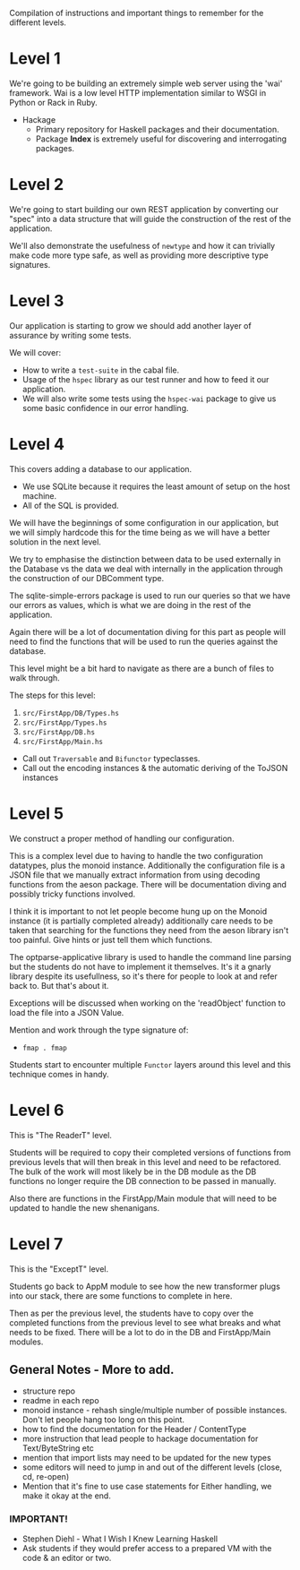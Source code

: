 Compilation of instructions and important things to remember for the different
levels.

# Level 1

We're going to be building an extremely simple web server using the 'wai'
framework. Wai is a low level HTTP implementation similar to WSGI in Python or
Rack in Ruby.

- Hackage
  - Primary repository for Haskell packages and their documentation.
  - Package **Index** is extremely useful for discovering and interrogating
    packages.

# Level 2

We're going to start building our own REST application by converting our "spec"
into a data structure that will guide the construction of the rest of the
application.

We'll also demonstrate the usefulness of ``newtype`` and how it can trivially
make code more type safe, as well as providing more descriptive type signatures.

# Level 3

Our application is starting to grow we should add another layer of assurance by
writing some tests.

We will cover:
- How to write a ``test-suite`` in the cabal file.
- Usage of the ``hspec`` library as our test runner and how to feed it our
  application.
- We will also write some tests using the ``hspec-wai`` package to give us some
  basic confidence in our error handling.

# Level 4

This covers adding a database to our application.
- We use SQLite because it requires the least amount of setup on the host machine.
- All of the SQL is provided.

We will have the beginnings of some configuration in our application, but we
will simply hardcode this for the time being as we will have a better solution
in the next level.

We try to emphasise the distinction between data to be used externally in the
Database vs the data we deal with internally in the application through the
construction of our DBComment type.

The sqlite-simple-errors package is used to run our queries so that we have our
errors as values, which is what we are doing in the rest of the application.

Again there will be a lot of documentation diving for this part as people will
need to find the functions that will be used to run the queries against the
database.

This level might be a bit hard to navigate as there are a bunch of files to walk
through.

The steps for this level:
1) ``src/FirstApp/DB/Types.hs``
2) ``src/FirstApp/Types.hs``
3) ``src/FirstApp/DB.hs``
4) ``src/FirstApp/Main.hs``

- Call out `Traversable` and `Bifunctor` typeclasses.
- Call out the encoding instances & the automatic deriving of the ToJSON instances

# Level 5

We construct a proper method of handling our configuration.

This is a complex level due to having to handle the two configuration datatypes,
plus the monoid instance. Additionally the configuration file is a JSON file
that we manually extract information from using decoding functions from the
aeson package. There will be documentation diving and possibly tricky functions
involved.

I think it is important to not let people become hung up on the Monoid instance
(it is partially completed already) additionally care needs to be taken that
searching for the functions they need from the aeson library isn't too painful.
Give hints or just tell them which functions.

The optparse-applicative library is used to handle the command line parsing but
the students do not have to implement it themselves. It's it a gnarly library
despite its usefullness, so it's there for people to look at and refer back to.
But that's about it.

Exceptions will be discussed when working on the 'readObject' function to load
the file into a JSON Value.

Mention and work through the type signature of:

- ``fmap . fmap``

Students start to encounter multiple ``Functor`` layers around this level and
this technique comes in handy.

# Level 6

This is "The ReaderT" level.

Students will be required to copy their completed versions of functions from
previous levels that will then break in this level and need to be refactored.
The bulk of the work will most likely be in the DB module as the DB functions no
longer require the DB connection to be passed in manually.

Also there are functions in the FirstApp/Main module that will need to be
updated to handle the new shenanigans.

# Level 7

This is the "ExceptT" level.

Students go back to AppM module to see how the new transformer plugs into our stack, there are some functions to complete in here.

Then as per the previous level, the students have to copy over the completed
functions from the previous level to see what breaks and what needs to be fixed.
There will be a lot to do in the DB and FirstApp/Main modules.


## General Notes - More to add.
- structure repo
- readme in each repo
- monoid instance - rehash single/multiple number of possible instances. Don't let people hang too long on this point.
- how to find the documentation for the Header / ContentType
- more instruction that lead people to hackage documentation for Text/ByteString etc
- mention that import lists may need to be updated for the new types
- some editors will need to jump in and out of the different levels (close, cd, re-open)
- Mention that it's fine to use case statements for Either handling, we make it okay at the end.

### IMPORTANT! 
- Stephen Diehl - What I Wish I Knew Learning Haskell
- Ask students if they would prefer access to a prepared VM with the code & an editor or two.
